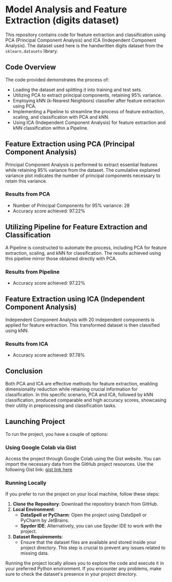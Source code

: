 # Model Analysis and Feature Extraction (digits dataset)

This repository contains code for feature extraction and classification using PCA (Principal Component Analysis) and ICA (Independent Component Analysis). The dataset used here is the handwritten digits dataset from the `sklearn.datasets` library.

## Code Overview
The code provided demonstrates the process of:
- Loading the dataset and splitting it into training and test sets.
- Utilizing PCA to extract principal components, retaining 95% variance.
- Employing kNN (k-Nearest Neighbors) classifier after feature extraction using PCA.
- Implementing a Pipeline to streamline the process of feature extraction, scaling, and classification with PCA and kNN.
- Using ICA (Independent Component Analysis) for feature extraction and kNN classification within a Pipeline.

## Feature Extraction using PCA (Principal Component Analysis)
Principal Component Analysis is performed to extract essential features while retaining 95% variance from the dataset. The cumulative explained variance plot indicates the number of principal components necessary to retain this variance.

### Results from PCA
- Number of Principal Components for 95% variance: 28
- Accuracy score achieved: 97.22%

## Utilizing Pipeline for Feature Extraction and Classification
A Pipeline is constructed to automate the process, including PCA for feature extraction, scaling, and kNN for classification. The results achieved using this pipeline mirror those obtained directly with PCA.

### Results from Pipeline
- Accuracy score achieved: 97.22%

## Feature Extraction using ICA (Independent Component Analysis)
Independent Component Analysis with 20 independent components is applied for feature extraction. This transformed dataset is then classified using kNN.

### Results from ICA
- Accuracy score achieved: 97.78%

## Conclusion
Both PCA and ICA are effective methods for feature extraction, enabling dimensionality reduction while retaining crucial information for classification. In this specific scenario, PCA and ICA, followed by kNN classification, produced comparable and high accuracy scores, showcasing their utility in preprocessing and classification tasks.


## Launching Project

To run the project, you have a couple of options:

### Using Google Colab via Gist

Access the project through Google Colab using the Gist website. You can import the necessary data from the GitHub project resources. Use the following Gist link: [gist link here](https://gist.github.com/RobertNeat/2b1a50a9cf482c8c6d5be8e89f26ac03)

### Running Locally

If you prefer to run the project on your local machine, follow these steps:

1. **Clone the Repository**: Download the repository branch from GitHub.
2. **Local Environment**:
   - **DataSpell or PyCharm**: Open the project using DataSpell or PyCharm by JetBrains.
   - **Spyder IDE**: Alternatively, you can use Spyder IDE to work with the project.
3. **Dataset Requirements**:
   - Ensure that the dataset files are available and stored inside your project directory. This step is crucial to prevent any issues related to missing data.

Running the project locally allows you to explore the code and execute it in your preferred Python environment. If you encounter any problems, make sure to check the dataset's presence in your project directory.
